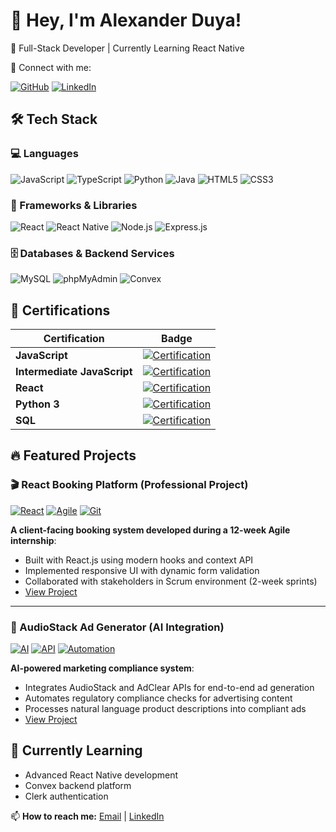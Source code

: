 # 👋 Hey, I'm Alexander Duya!

🚀 Full-Stack Developer | Currently Learning React Native

🔗 Connect with me:

[![GitHub](https://img.shields.io/badge/-GitHub-181717?style=for-the-badge&logo=github&logoColor=white)](https://github.com/AlexanderDuya)
[![LinkedIn](https://img.shields.io/badge/-LinkedIn-0A66C2?style=for-the-badge&logo=linkedin&logoColor=white)](https://www.linkedin.com/in/alexanderduya/)

## 🛠 Tech Stack

### 💻 Languages
![JavaScript](https://img.shields.io/badge/javascript-%23323330.svg?style=for-the-badge&logo=javascript&logoColor=%23F7DF1E)
![TypeScript](https://img.shields.io/badge/typescript-%23007ACC.svg?style=for-the-badge&logo=typescript&logoColor=white)
![Python](https://img.shields.io/badge/python-3670A0?style=for-the-badge&logo=python&logoColor=ffdd54)
![Java](https://img.shields.io/badge/java-%23ED8B00.svg?style=for-the-badge&logo=openjdk&logoColor=white)
![HTML5](https://img.shields.io/badge/html5-%23E34F26.svg?style=for-the-badge&logo=html5&logoColor=white)
![CSS3](https://img.shields.io/badge/css3-%231572B6.svg?style=for-the-badge&logo=css3&logoColor=white)

### 🚀 Frameworks & Libraries
![React](https://img.shields.io/badge/react-%2320232a.svg?style=for-the-badge&logo=react&logoColor=%2361DAFB)
![React Native](https://img.shields.io/badge/react_native-%2320232a.svg?style=for-the-badge&logo=react&logoColor=%2361DAFB) 
![Node.js](https://img.shields.io/badge/node.js-6DA55F?style=for-the-badge&logo=node.js&logoColor=white)
![Express.js](https://img.shields.io/badge/express.js-%23404d59.svg?style=for-the-badge&logo=express&logoColor=%2361DAFB)

### 🗄️ Databases & Backend Services
![MySQL](https://img.shields.io/badge/mysql-%2300f.svg?style=for-the-badge&logo=mysql&logoColor=white)
![phpMyAdmin](https://img.shields.io/badge/phpMyAdmin-6C78AF?style=for-the-badge&logo=phpmyadmin&logoColor=white)
![Convex](https://img.shields.io/badge/Convex-5C4EE5?style=for-the-badge&logo=convex&logoColor=white)

## 📜 Certifications

| Certification | Badge |
|--------------|-------|
| **JavaScript** | [![Certification](https://img.shields.io/badge/JavaScript-Certified-yellow?style=flat-square)](https://www.codecademy.com/profiles/AlexanderDuya/certificates/705dcb15de0da4dd9d9fc4f3274b430e) |
| **Intermediate JavaScript** | [![Certification](https://img.shields.io/badge/Intermediate_JS-Certified-yellow?style=flat-square)](https://www.codecademy.com/profiles/AlexanderDuya/certificates/512386fdc7f6c934f98b01e6afa8285a) |
| **React** | [![Certification](https://img.shields.io/badge/React-Certified-blue?style=flat-square)](https://www.codecademy.com/profiles/AlexanderDuya/certificates/1bf3e70ae92b43c2a3add66cbfaec661) |
| **Python 3** | [![Certification](https://img.shields.io/badge/Python_3-Certified-blue?style=flat-square)](https://www.codecademy.com/profiles/AlexanderDuya/certificates/6c152bd262967f8c941c9707ed636bda) |
| **SQL** | [![Certification](https://img.shields.io/badge/SQL-Certified-orange?style=flat-square)](https://www.codecademy.com/profiles/AlexanderDuya/certificates/042a4e5884e3eb6ea1f2a12be6abb851) |

## 🔥 Featured Projects

### 🎬 React Booking Platform (Professional Project)
[![React](https://img.shields.io/badge/React-20232a?style=for-the-badge&logo=react&logoColor=61DAFB)]()
[![Agile](https://img.shields.io/badge/Agile-Scrum-brightgreen?style=for-the-badge)]()
[![Git](https://img.shields.io/badge/Git-F05032?style=for-the-badge&logo=git&logoColor=white)]()

**A client-facing booking system developed during a 12-week Agile internship**:
- Built with React.js using modern hooks and context API
- Implemented responsive UI with dynamic form validation
- Collaborated with stakeholders in Scrum environment (2-week sprints)
- [View Project](https://github.com/AlexanderDuya/React-CSE-Project)

---

### 🤖 AudioStack Ad Generator (AI Integration)
[![AI](https://img.shields.io/badge/AI-Integration-FF6F00?style=for-the-badge)]()
[![API](https://img.shields.io/badge/API-Integration-FF2D20?style=for-the-badge)]()
[![Automation](https://img.shields.io/badge/Process-Automation-009688?style=for-the-badge)]()

**AI-powered marketing compliance system**:
- Integrates AudioStack and AdClear APIs for end-to-end ad generation
- Automates regulatory compliance checks for advertising content
- Processes natural language product descriptions into compliant ads
- [View Project](https://github.com/AlexanderDuya/AudioStack_Demo)

## 🌱 Currently Learning
- Advanced React Native development
- Convex backend platform
- Clerk authentication

📫 **How to reach me:** [Email](alexduyaconnect@gmail.com) | [LinkedIn](https://www.linkedin.com/in/alexanderduya/)
